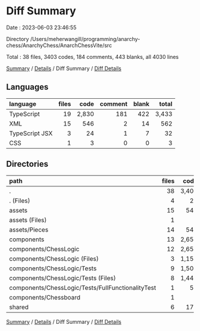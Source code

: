 # Diff Summary

Date : 2023-06-03 23:46:55

Directory /Users/meherwangill/programming/anarchy-chess/AnarchyChess/AnarchChessVite/src

Total : 38 files,  3403 codes, 184 comments, 443 blanks, all 4030 lines

[Summary](results.md) / [Details](details.md) / Diff Summary / [Diff Details](diff-details.md)

## Languages
| language | files | code | comment | blank | total |
| :--- | ---: | ---: | ---: | ---: | ---: |
| TypeScript | 19 | 2,830 | 181 | 422 | 3,433 |
| XML | 15 | 546 | 2 | 14 | 562 |
| TypeScript JSX | 3 | 24 | 1 | 7 | 32 |
| CSS | 1 | 3 | 0 | 0 | 3 |

## Directories
| path | files | code | comment | blank | total |
| :--- | ---: | ---: | ---: | ---: | ---: |
| . | 38 | 3,403 | 184 | 443 | 4,030 |
| . (Files) | 4 | 27 | 1 | 7 | 35 |
| assets | 15 | 546 | 2 | 14 | 562 |
| assets (Files) | 1 | 1 | 0 | 0 | 1 |
| assets/Pieces | 14 | 545 | 2 | 14 | 561 |
| components | 13 | 2,652 | 177 | 393 | 3,222 |
| components/ChessLogic | 12 | 2,652 | 176 | 392 | 3,220 |
| components/ChessLogic (Files) | 3 | 1,151 | 158 | 205 | 1,514 |
| components/ChessLogic/Tests | 9 | 1,501 | 18 | 187 | 1,706 |
| components/ChessLogic/Tests (Files) | 8 | 1,448 | 18 | 175 | 1,641 |
| components/ChessLogic/Tests/FullFunctionalityTest | 1 | 53 | 0 | 12 | 65 |
| components/Chessboard | 1 | 0 | 1 | 1 | 2 |
| shared | 6 | 178 | 4 | 29 | 211 |

[Summary](results.md) / [Details](details.md) / Diff Summary / [Diff Details](diff-details.md)